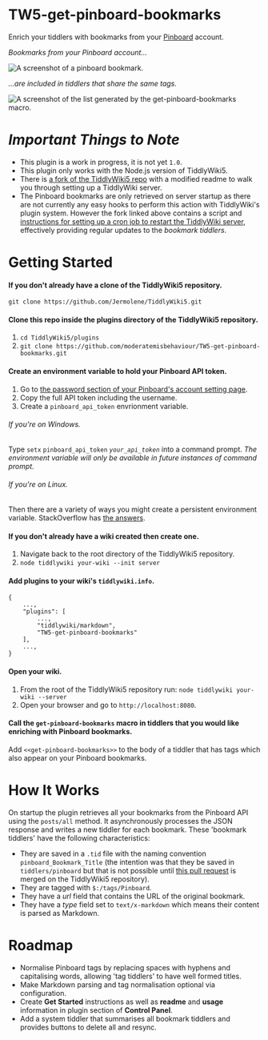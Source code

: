 # TW5-get-pinboard-bookmarks
Enrich your tiddlers with bookmarks from your [Pinboard](https://pinboard.in/) account.

_Bookmarks from your Pinboard account..._

![A screenshot of a pinboard bookmark.](http://i.imgur.com/WmKrPMH.png)

_...are included in tiddlers that share the same tags._

![A screenshot of the list generated by the get-pinboard-bookmarks macro.](http://i.imgur.com/YPlxTYR.png)

# _Important Things to Note_
* This plugin is a work in progress, it is not yet `1.0`.
* This plugin only works with the Node.js version of TiddlyWiki5.
* There is [a fork of the TiddlyWiki5 repo](https://github.com/moderatemisbehaviour/TiddlyWiki5) with a modified readme to walk you through setting up a TiddlyWiki server.
* The Pinboard bookmarks are only retrieved on server startup as there are not currently any easy hooks to perform this action with TiddlyWiki's plugin system. However the fork linked above contains a script and [instructions for setting up a cron job to restart the TiddlyWiki server](https://github.com/moderatemisbehaviour/TiddlyWiki5/blob/aws-ec2/readme.md#restarting-the-server-on-a-schedule), effectively providing regular updates to the _bookmark tiddlers_.

# Getting Started
#### If you don't already have a clone of the TiddlyWiki5 repository.
`git clone https://github.com/Jermolene/TiddlyWiki5.git`

#### Clone this repo inside the plugins directory of the TiddlyWiki5 repository.
1. `cd TiddlyWiki5/plugins`
2. `git clone https://github.com/moderatemisbehaviour/TW5-get-pinboard-bookmarks.git`

#### Create an environment variable to hold your Pinboard API token.
1. Go to [the password section of your Pinboard's account setting page](https://pinboard.in/settings/password).
2. Copy the full API token including the username.
3. Create a `pinboard_api_token` envrionment variable.

###### If you're on Windows.
Type `setx` `pinboard_api_token` *`your_api_token`* into a command prompt. _The environment variable will only be available in future instances of command prompt._

###### If you're on Linux.
Then there are a variety of ways you might create a persistent environment variable. StackOverflow has [the answers](http://unix.stackexchange.com/questions/117467/how-to-permanently-set-environmental-variables/117470#117470).

#### If you don't already have a wiki created then create one.
1. Navigate back to the root directory of the TiddlyWiki5 repository.
2. `node tiddlywiki your-wiki --init server`

#### Add plugins to your wiki's `tiddlywiki.info`.
```
{
    ...,
    "plugins": [
        ...,
        "tiddlywiki/markdown",
        "TW5-get-pinboard-bookmarks"
    ],
    ...,
}
```

#### Open your wiki.
1. From the root of the TiddlyWiki5 repository run:
`node tiddlywiki your-wiki --server`
2. Open your browser and go to `http://localhost:8080`.

#### Call the `get-pinboard-bookmarks` macro in tiddlers that you would like enriching with Pinboard bookmarks.
Add `<<get-pinboard-bookmarks>>` to the body of a tiddler that has tags which also appear on your Pinboard bookmarks.

# How It Works
On startup the plugin retrieves all your bookmarks from the Pinboard API using
the `posts/all` method. It asynchronously processes the JSON response and writes a new tiddler for each bookmark.
These 'bookmark tiddlers' have the following characteristics:
* They are saved in a `.tid` file with the naming convention `pinboard_Bookmark_Title` (the intention was that they be saved in `tiddlers/pinboard` but that is not possible until [this pull request](https://github.com/Jermolene/TiddlyWiki5/pull/2541) is merged on the TiddlyWiki5 repository).
* They are tagged with `$:/tags/Pinboard`.
* They have a *url* field that contains the URL of the original bookmark.
* They have a *type* field set to `text/x-markdown` which means their content is parsed as Markdown.

# Roadmap
* Normalise Pinboard tags by replacing spaces with hyphens and capitalising words, allowing 'tag tiddlers' to have well formed titles.
* Make Markdown parsing and tag normalisation optional via configuration.
* Create **Get Started** instructions as well as **readme** and **usage** information in plugin section of **Control Panel**.
* Add a system tiddler that summarises all bookmark tiddlers and provides buttons to delete all and resync.
